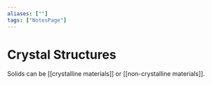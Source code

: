 ```yaml
---
aliases: [""]
tags: ["NotesPage"]
---
```


# Crystal Structures

Solids can be [[crystalline materials]] or [[non-crystalline materials]].


